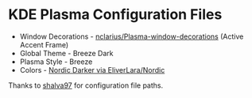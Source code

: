 # KDE Plasma Configuration Files
 - Window Decorations - [nclarius/Plasma-window-decorations](https://github.com/nclarius/Plasma-window-decorations) (Active Accent Frame)
 - Global Theme - Breeze Dark
 - Plasma Style - Breeze 
 - Colors - [Nordic Darker via EliverLara/Nordic](https://github.com/EliverLara/Nordic)

Thanks to [shalva97](https://github.com/shalva97/kde-configuration-files) for configuration file paths.
